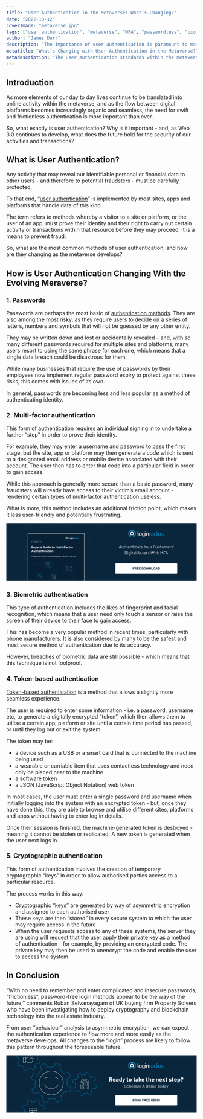 ```yaml
---
title: "User Authentication in the Metaverse: What’s Changing?"
date: "2022-10-12"
coverImage: "metaverse.jpg"
tags: ["user authentication", "metaverse", "MFA", "passwordless", "biometric uthentication"]
author: "James Durr"
description: "The importance of user authentication is paramount to maintaining the security of the metaverse. This blog looks into a number of widely-used authentication models and, in doing so, explores the future of user authentication in the metaverse."
metatitle: "What’s Changing with User Authentication in the Metaverse?"
metadescription: "The user authentication standards within the metaverse are rapidly changing. This blog explains the popular methods and how those characteristics might change."
---
```


## Introduction

As more elements of our day to day lives continue to be translated into online activity within the metaverse, and as the flow between digital platforms becomes increasingly organic and seamless, the need for swift and frictionless authentication is more important than ever.

So, what exactly is user authentication? Why is it important - and, as Web 3.0 continues to develop, what does the future hold for the security of our activities and transactions?


## What is User Authentication?

Any activity that may reveal our identifiable personal or financial data to other users - and therefore to potential fraudsters - must be carefully protected. 

To that end, “[user authentication](https://www.loginradius.com/authentication/)” is implemented by most sites, apps and platforms that handle data of this kind.

The term refers to methods whereby a visitor to a site or platform, or the user of an app, must prove their identity and their right to carry out certain activity or transactions within that resource before they may proceed. It is a means to prevent fraud.

So, what are the most common methods of user authentication, and how are they changing as the metaverse develops?


## How is User Authentication Changing With the Evolving Meraverse?


### 1. Passwords

Passwords are perhaps the most basic of [authentication methods](https://www.loginradius.com/blog/identity/authentication-option-for-your-product/). They are also among the most risky, as they require users to decide on a series of letters, numbers and symbols that will not be guessed by any other entity.

They may be written down and lost or accidentally revealed - and, with so many different passwords required for multiple sites and platforms, many users resort to using the same phrase for each one, which means that a single data breach could be disastrous for them.

While many businesses that require the use of passwords by their employees now implement regular password expiry to protect against these risks, this comes with issues of its own.

In general, passwords are becoming less and less popular as a method of authenticating identity.


### 2. Multi-factor authentication

This form of authentication requires an individual signing in to undertake a further “step” in order to prove their identity. 

For example, they may enter a username and password to pass the first stage, but the site, app or platform may then generate a code which is sent to a designated email address or mobile device associated with their account. The user then has to enter that code into a particular field in order to gain access.

While this approach is generally more secure than a basic password, many fraudsters will already have access to their victim’s email account - rendering certain types of multi-factor authentication useless. 

What is more, this method includes an additional friction point, which makes it less user-friendly and potentially frustrating.

[![mfa-gd](mfa-gd.png)](https://www.loginradius.com/resource/buyers-guide-to-multi-factor-authentication/)


### 3. Biometric authentication

This type of authentication includes the likes of fingerprint and facial recognition, which means that a user need only touch a sensor or raise the screen of their device to their face to gain access.

This has become a very popular method in recent times, particularly with phone manufacturers. It is also considered by many to be the safest and most secure method of authentication due to its accuracy.

However, breaches of biometric data are still possible - which means that this technique is not foolproof.


### 4. Token-based authentication

[Token-based authentication](https://www.loginradius.com/blog/identity/pros-cons-token-authentication/) is a method that allows a slightly more seamless experience. 

The user is required to enter some information - i.e. a password, username etc, to generate a digitally encrypted “token”, which then allows them to utilise a certain app, platform or site until a certain time period has passed, or until they log out or exit the system.

The token may be: 



* a device such as a USB or a smart card that is connected to the machine being used
* a wearable or carriable item that uses contactless technology and need only be placed near to the machine
* a software token
* a JSON (JavaScript Object Notation) web token

In most cases, the user must enter a single password and username when initially logging into the system with an encrypted token - but, once they have done this, they are able to browse and utilise different sites, platforms and apps without having to enter log in details.

Once their session is finished, the machine-generated token is destroyed - meaning it cannot be stolen or replicated. A new token is generated when the user next logs in. 


### 5. Cryptographic authentication

This form of authentication involves the creation of temporary cryptographic “keys” in order to allow authorised parties access to a particular resource.

The process works in this way:



* Cryptographic “keys” are generated by way of asymmetric encryption and assigned to each authorised user
* These keys are then “stored” in every secure system to which the user may require access in the future
* When the user requests access to any of these systems, the server they are using will request that the user apply their private key as a method of authentication - for example, by providing an encrypted code. The private key may then be used to unencrypt the code and enable the user to access the system


## In Conclusion

“With no need to remember and enter complicated and insecure passwords, “frictionless”, password-free login methods appear to be the way of the future,” comments Ruban Selvanayagam of UK buying firm Property Solvers who have been investigating how to deploy cryptography and blockchain technology into the real estate industry.

From user “behaviour” analysis to asymmetric encryption, we can expect the authentication experience to flow more and more easily as the metaverse develops. All changes to the “login” process are likely to follow this pattern throughout the foreseeable future.



[![book-a-free-demo-loginradius](../../assets/book-a-demo-loginradius.png)](https://www.loginradius.com/book-a-demo/)
